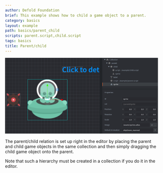 ```yaml
---
author: Defold Foundation
brief: This example shows how to child a game object to a parent.
category: basics
layout: example
path: basics/parent_child
scripts: parent.script,child.script
tags: basics
title: Parent/child
---
```


![parent child](parent_child.png)

The parent/child relation is set up right in the editor by placing the parent and child game objects in the same collection and then simply dragging the child game object onto the parent.

Note that such a hierarchy must be created in a collection if you do it in the editor.